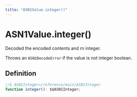 ```yaml
---
title: "ASN1Value.integer()"
---
```


# ASN1Value.integer()

Decoded the encoded contents and rn integer.

Throws an `ASN1DecodeError` if the value is not integer boolean.

## Definition

```ts
//$ ASN1Integer=/reference/main/ASN1Integer
function integer(): $$ASN1Integer;
```
